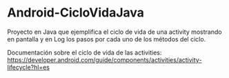 # Android-CicloVidaJava

Proyecto en Java que ejemplifica el ciclo de vida de una activity mostrando en pantalla y en Log los pasos por cada uno de los métodos del ciclo.

Documentación sobre el ciclo de vida de las activities:  
https://developer.android.com/guide/components/activities/activity-lifecycle?hl=es
